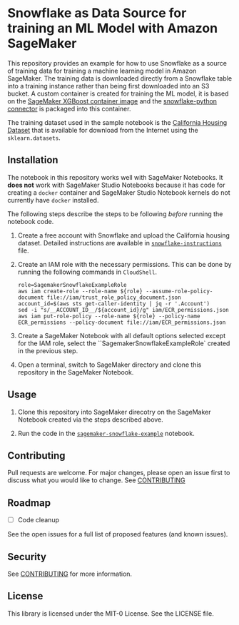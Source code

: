 # Snowflake as Data Source for training an ML Model with Amazon SageMaker

This repository provides an example for how to use Snowflake as a source of training data for training a machine learning model in Amazon SageMaker. The training data is downloaded directly from a Snowflake table into a training instance rather than being first downloaded into an S3 bucket. A custom container is created for training the ML model, it is based on the [SageMaker XGBoost container image](https://github.com/aws/sagemaker-xgboost-container) and the [snowflake-python connector](https://pypi.org/project/snowflake-connector-python/) is packaged into this container.

The training dataset used in the sample notebook is the [California Housing Dataset](https://inria.github.io/scikit-learn-mooc/python_scripts/datasets_california_housing.html) that is available for download from the Internet using the `sklearn.datasets`.

## Installation

The notebook in this repository works well with SageMaker Notebooks. It **does not** work with SageMaker Studio Notebooks because it has code for creating a `docker` container and SageMaker Studio Notebook kernels do not currently have `docker` installed.

The following steps describe the steps to be following _before_ running the notebook code.

1. Create a free account with Snowflake and upload the California housing dataset. Detailed instructions are available in [`snowflake-instructions`](./snowflake-instructions.md) file.

1. Create an IAM role with the necessary permissions. This can be done by running the following commands in `CloudShell`.

   ```{{bash}}
   role=SagemakerSnowflakeExampleRole
   aws iam create-role --role-name ${role} --assume-role-policy-document file://iam/trust_role_policy_document.json
   account_id=$(aws sts get-caller-identity | jq -r '.Account')
   sed -i "s/__ACCOUNT_ID__/${account_id}/g" iam/ECR_permissions.json
   aws iam put-role-policy --role-name ${role} --policy-name ECR_permissions --policy-document file://iam/ECR_permissions.json
   ```

1. Create a SageMaker Notebook with all default options selected except for the IAM role, select the ``SagemakerSnowflakeExampleRole` created in the previous step.

1. Open a terminal, switch to SageMaker directory and clone this repository in the SageMaker Notebook.


## Usage

1. Clone this repository into SageMaker direcotry on the SageMaker Notebook created via the steps described above.

1. Run the code in the [`sagemaker-snowflake-example`](./sagemaker-snowflake-example.ipynb) notebook.

## Contributing

Pull requests are welcome. For major changes, please open an issue first to discuss what you would like to change. See [CONTRIBUTING](./CONTRIBUTING.md)

## Roadmap

- [ ] Code cleanup

See the open issues for a full list of proposed features (and known issues).

## Security

See [CONTRIBUTING](CONTRIBUTING.md#security-issue-notifications) for more information.

## License

This library is licensed under the MIT-0 License. See the LICENSE file.
